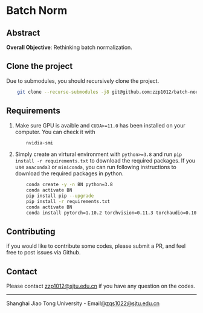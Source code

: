 # Batch Norm

## Abstract

**Overall Objective**: Rethinking batch normalization.

## Clone the project

Due to submodules, you should recursively clone the project.
```bash
    git clone --recurse-submodules -j8 git@github.com:zzp1012/batch-norm.git
```

## Requirements

1. Make sure GPU is avaible and `CUDA>=11.0` has been installed on your computer. You can check it with
    ```bash
        nvidia-smi
    ```
2. Simply create an virtural environment with `python>=3.8` and run `pip install -r requirements.txt` to download the required packages. If you use `anaconda3` or `miniconda`, you can run following instructions to download the required packages in python. 
    ```bash
        conda create -y -n BN python=3.8
        conda activate BN
        pip install pip --upgrade
        pip install -r requirements.txt
        conda activate BN
        conda install pytorch=1.10.2 torchvision=0.11.3 torchaudio=0.10.2 cudatoolkit=11.1 -c pytorch -c nvidia
    ```

## Contributing

if you would like to contribute some codes, please submit a PR, and feel free to post issues via Github.

## Contact

Please contact [zzp1012@sjtu.edu.cn](mailto:zzp1012@sjtu.edu.cn) if you have any question on the codes.
    
---------------------------------------------------------------------------------
Shanghai Jiao Tong University - Email@[zqs1022@sjtu.edu.cn](mailto:zqs1022@sjtu.edu.cn)
